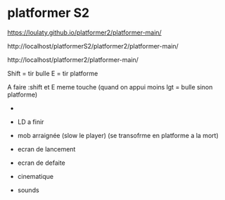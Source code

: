 # platformer S2

https://loulaty.github.io/platformer2/platformer-main/

http://localhost/platformerS2/platformer2/platformer-main/

http://localhost/platformer2/platformer-main/



Shift = tir bulle
E = tir platforme


A faire :shift et E meme touche (quand on appui moins lgt = bulle sinon platforme)

- 

- LD a finir

- mob arraignée (slow le player) (se transofrme en platforme a la mort)

- ecran de lancement

- ecran de defaite

- cinematique 

- sounds
